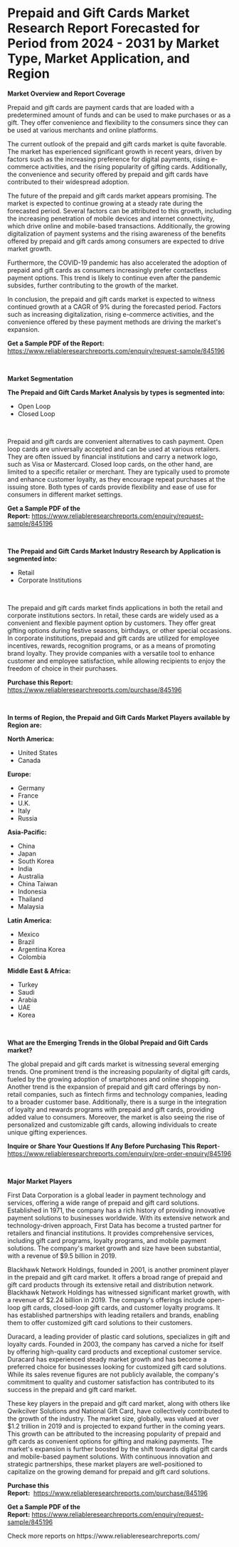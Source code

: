 <p><h1>Prepaid and Gift Cards Market Research Report Forecasted for Period from 2024 -  2031 by Market Type, Market Application, and Region</h1></p><p><strong>Market Overview and Report Coverage</strong></p>
<p><p>Prepaid and gift cards are payment cards that are loaded with a predetermined amount of funds and can be used to make purchases or as a gift. They offer convenience and flexibility to the consumers since they can be used at various merchants and online platforms.</p><p>The current outlook of the prepaid and gift cards market is quite favorable. The market has experienced significant growth in recent years, driven by factors such as the increasing preference for digital payments, rising e-commerce activities, and the rising popularity of gifting cards. Additionally, the convenience and security offered by prepaid and gift cards have contributed to their widespread adoption.</p><p>The future of the prepaid and gift cards market appears promising. The market is expected to continue growing at a steady rate during the forecasted period. Several factors can be attributed to this growth, including the increasing penetration of mobile devices and internet connectivity, which drive online and mobile-based transactions. Additionally, the growing digitalization of payment systems and the rising awareness of the benefits offered by prepaid and gift cards among consumers are expected to drive market growth.</p><p>Furthermore, the COVID-19 pandemic has also accelerated the adoption of prepaid and gift cards as consumers increasingly prefer contactless payment options. This trend is likely to continue even after the pandemic subsides, further contributing to the growth of the market.</p><p>In conclusion, the prepaid and gift cards market is expected to witness continued growth at a CAGR of 9% during the forecasted period. Factors such as increasing digitalization, rising e-commerce activities, and the convenience offered by these payment methods are driving the market's expansion.</p></p>
<p><strong>Get a Sample PDF of the Report:</strong> <a href="https://www.reliableresearchreports.com/enquiry/request-sample/845196">https://www.reliableresearchreports.com/enquiry/request-sample/845196</a></p>
<p>&nbsp;</p>
<p><strong>Market Segmentation</strong></p>
<p><strong>The Prepaid and Gift Cards Market Analysis by types is segmented into:</strong></p>
<p><ul><li>Open Loop</li><li>Closed Loop</li></ul></p>
<p>&nbsp;</p>
<p><p>Prepaid and gift cards are convenient alternatives to cash payment. Open loop cards are universally accepted and can be used at various retailers. They are often issued by financial institutions and carry a network logo, such as Visa or Mastercard. Closed loop cards, on the other hand, are limited to a specific retailer or merchant. They are typically used to promote and enhance customer loyalty, as they encourage repeat purchases at the issuing store. Both types of cards provide flexibility and ease of use for consumers in different market settings.</p></p>
<p><strong>Get a Sample PDF of the Report:</strong>&nbsp;<a href="https://www.reliableresearchreports.com/enquiry/request-sample/845196">https://www.reliableresearchreports.com/enquiry/request-sample/845196</a></p>
<p>&nbsp;</p>
<p><strong>The Prepaid and Gift Cards Market Industry Research by Application is segmented into:</strong></p>
<p><ul><li>Retail</li><li>Corporate Institutions</li></ul></p>
<p>&nbsp;</p>
<p><p>The prepaid and gift cards market finds applications in both the retail and corporate institutions sectors. In retail, these cards are widely used as a convenient and flexible payment option by customers. They offer great gifting options during festive seasons, birthdays, or other special occasions. In corporate institutions, prepaid and gift cards are utilized for employee incentives, rewards, recognition programs, or as a means of promoting brand loyalty. They provide companies with a versatile tool to enhance customer and employee satisfaction, while allowing recipients to enjoy the freedom of choice in their purchases.</p></p>
<p><strong>Purchase this Report:</strong>&nbsp; <a href="https://www.reliableresearchreports.com/purchase/845196">https://www.reliableresearchreports.com/purchase/845196</a></p>
<p>&nbsp;</p>
<p><strong>In terms of Region, the Prepaid and Gift Cards Market Players available by Region are:</strong></p>
<p>
    <p> <strong> North America: </strong>
        <ul>
            <li>United States</li>
            <li>Canada</li>
        </ul>
        </p> 
    <p> <strong> Europe: </strong>
        <ul>
            <li>Germany</li>
            <li>France</li>
            <li>U.K.</li>
            <li>Italy</li>
            <li>Russia</li>
        </ul>
        </p> 
    <p> <strong> Asia-Pacific: </strong>
        <ul>
            <li>China</li>
            <li>Japan</li>
            <li>South Korea</li>
            <li>India</li>
            <li>Australia</li>
            <li>China Taiwan</li>
            <li>Indonesia</li>
            <li>Thailand</li>
            <li>Malaysia</li>
        </ul>
        </p> 
    <p> <strong> Latin America: </strong>
        <ul>
            <li>Mexico</li>
            <li>Brazil</li>
            <li>Argentina Korea</li>
            <li>Colombia</li>
        </ul>
        </p> 
    <p> <strong> Middle East & Africa: </strong>
        <ul>
            <li>Turkey</li>
            <li>Saudi</li>
            <li>Arabia</li>
            <li>UAE</li>
            <li>Korea</li>
        </ul>
    </p>
    </p>
<p>&nbsp;</p>
<p><strong>What are the Emerging Trends in the Global Prepaid and Gift Cards market?</strong></p>
<p><p>The global prepaid and gift cards market is witnessing several emerging trends. One prominent trend is the increasing popularity of digital gift cards, fueled by the growing adoption of smartphones and online shopping. Another trend is the expansion of prepaid and gift card offerings by non-retail companies, such as fintech firms and technology companies, leading to a broader customer base. Additionally, there is a surge in the integration of loyalty and rewards programs with prepaid and gift cards, providing added value to consumers. Moreover, the market is also seeing the rise of personalized and customizable gift cards, allowing individuals to create unique gifting experiences.</p></p>
<p><strong>Inquire or Share Your Questions If Any Before Purchasing This Report</strong>- <a href="https://www.reliableresearchreports.com/enquiry/pre-order-enquiry/845196">https://www.reliableresearchreports.com/enquiry/pre-order-enquiry/845196</a></p>
<p>&nbsp;</p>
<p><strong>Major Market Players</strong></p>
<p><p>First Data Corporation is a global leader in payment technology and services, offering a wide range of prepaid and gift card solutions. Established in 1971, the company has a rich history of providing innovative payment solutions to businesses worldwide. With its extensive network and technology-driven approach, First Data has become a trusted partner for retailers and financial institutions. It provides comprehensive services, including gift card programs, loyalty programs, and mobile payment solutions. The company's market growth and size have been substantial, with a revenue of $9.5 billion in 2019.</p><p>Blackhawk Network Holdings, founded in 2001, is another prominent player in the prepaid and gift card market. It offers a broad range of prepaid and gift card products through its extensive retail and distribution network. Blackhawk Network Holdings has witnessed significant market growth, with a revenue of $2.24 billion in 2019. The company's offerings include open-loop gift cards, closed-loop gift cards, and customer loyalty programs. It has established partnerships with leading retailers and brands, enabling them to offer customized gift card solutions to their customers.</p><p>Duracard, a leading provider of plastic card solutions, specializes in gift and loyalty cards. Founded in 2003, the company has carved a niche for itself by offering high-quality card products and exceptional customer service. Duracard has experienced steady market growth and has become a preferred choice for businesses looking for customized gift card solutions. While its sales revenue figures are not publicly available, the company's commitment to quality and customer satisfaction has contributed to its success in the prepaid and gift card market.</p><p>These key players in the prepaid and gift card market, along with others like Qwikcilver Solutions and National Gift Card, have collectively contributed to the growth of the industry. The market size, globally, was valued at over $1.2 trillion in 2019 and is projected to expand further in the coming years. This growth can be attributed to the increasing popularity of prepaid and gift cards as convenient options for gifting and making payments. The market's expansion is further boosted by the shift towards digital gift cards and mobile-based payment solutions. With continuous innovation and strategic partnerships, these market players are well-positioned to capitalize on the growing demand for prepaid and gift card solutions.</p></p>
<p><strong>Purchase this Report:</strong>&nbsp;&nbsp;<a href="https://www.reliableresearchreports.com/purchase/845196">https://www.reliableresearchreports.com/purchase/845196</a></p>
<p></p>
<p><strong>Get a Sample PDF of the Report:</strong>&nbsp;<a href="https://www.reliableresearchreports.com/enquiry/request-sample/845196">https://www.reliableresearchreports.com/enquiry/request-sample/845196</a></p>
<p>Check more reports on https://www.reliableresearchreports.com/</p>